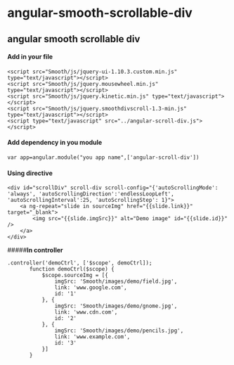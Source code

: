 # angular-smooth-scrollable-div

angular smooth scrollable div
----------------------------------------

#### **Add in your file**
```
<script src="Smooth/js/jquery-ui-1.10.3.custom.min.js" type="text/javascript"></script>
<script src="Smooth/js/jquery.mousewheel.min.js" type="text/javascript"></script>
<script src="Smooth/js/jquery.kinetic.min.js" type="text/javascript"></script>
<script src="Smooth/js/jquery.smoothdivscroll-1.3-min.js" type="text/javascript"></script>
<script type="text/javascript" src="../angular-scroll-div.js"></script>
```

####  **Add dependency in you module**

    var app=angular.module("you app name",['angular-scroll-div'])
    


####  **Using directive**

    <div id="scrollDiv" scroll-div scroll-config="{'autoScrollingMode': 'always', 'autoScrollingDirection':'endlessLoopLeft', 'autoScrollingInterval':25, 'autoScrollingStep': 1}">
        <a ng-repeat="slide in sourceImg" href="{{slide.link}}" target="_blank">
            <img src="{{slide.imgSrc}}" alt="Demo image" id="{{slide.id}}" />
        </a>
    </div>
    
      
#####**In controller** 
 ```
 .controller('demoCtrl', ['$scope', demoCtrl]);
        function demoCtrl($scope) {
            $scope.sourceImg = [{
                imgSrc: 'Smooth/images/demo/field.jpg',
                link: 'www.google.com',
                id: '1'
            }, {
                imgSrc: 'Smooth/images/demo/gnome.jpg',
                link: 'www.cdn.com',
                id: '2'
            }, {
                imgSrc: 'Smooth/images/demo/pencils.jpg',
                link: 'www.example.com',
                id: '3'
            }]
        }

 
 

